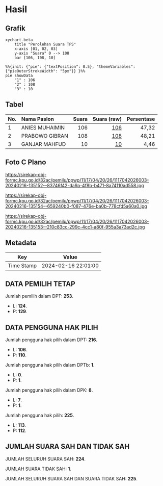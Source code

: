 # Hasil

## Grafik

```mermaid
xychart-beta
    title "Perolehan Suara TPS"
    x-axis [01, 02, 03]
    y-axis "Suara" 0 --> 108
    bar [106, 108, 10]
```

```mermaid
%%{init: {"pie": {"textPosition": 0.5}, "themeVariables": {"pieOuterStrokeWidth": "5px"}} }%%
pie showData
    "1" : 106
    "2" : 108
    "3" : 10
```

## Tabel

| No. | Nama Paslon    | Suara | Suara (raw) | Persentase |
|:--- |:-------------- | -----:| -----------:| ----------:|
| 1   | ANIES MUHAIMIN | 106   | [106][p-1]  | 47,32      |
| 2   | PRABOWO GIBRAN | 108   | [108][p-2]  | 48,21      |
| 3   | GANJAR MAHFUD  | 10    | [10][p-3]   | 4,46       |


[p-1]: https://github.com/gigit-pemilu/pemilu-2024-11-aceh/blob/main/pilpres/hitung-suara/sub/11-aceh/sub/17-bener-meriah/sub/04-bandar/sub/2026-simpang-utama/sub/003-tps/sub/paslon-1.txt
[p-2]: https://github.com/gigit-pemilu/pemilu-2024-11-aceh/blob/main/pilpres/hitung-suara/sub/11-aceh/sub/17-bener-meriah/sub/04-bandar/sub/2026-simpang-utama/sub/003-tps/sub/paslon-2.txt
[p-3]: https://github.com/gigit-pemilu/pemilu-2024-11-aceh/blob/main/pilpres/hitung-suara/sub/11-aceh/sub/17-bener-meriah/sub/04-bandar/sub/2026-simpang-utama/sub/003-tps/sub/paslon-3.txt

## Foto C Plano

https://sirekap-obj-formc.kpu.go.id/32ac/pemilu/ppwp/11/17/04/20/26/1117042026003-20240216-135152--83746f42-da9a-4f8b-b471-8a74110ad558.jpg

https://sirekap-obj-formc.kpu.go.id/32ac/pemilu/ppwp/11/17/04/20/26/1117042026003-20240216-135154--659240b0-f087-476e-ba0b-778cfd5a60a0.jpg

https://sirekap-obj-formc.kpu.go.id/32ac/pemilu/ppwp/11/17/04/20/26/1117042026003-20240216-135153--210c83cc-299c-4cc1-a80f-955a3a73ad2c.jpg


## Metadata

| Key        | Value               |
| ---------- | ------------------- |
| Time Stamp | 2024-02-16 22:01:00 |


## DATA PEMILIH TETAP

Jumlah pemilih dalam DPT: **253**.
 * L: **124**.
 * P: **129**.

## DATA PENGGUNA HAK PILIH

Jumlah pengguna hak pilih dalam DPT: **216**.
 * L: **106**.
 * P: **110**.

Jumlah pengguna hak pilih dalam DPTb: **1**.
 * L: **0**.
 * P: **1**.

Jumlah pengguna hak pilih dalam DPK: **8**.
 * L: **7**.
 * P: **1**.

Jumlah pengguna hak pilih: **225**.
 * L: **113**.
 * P: **112**.

## JUMLAH SUARA SAH DAN TIDAK SAH

JUMLAH SELURUH SUARA SAH: **224**.

JUMLAH SUARA TIDAK SAH: **1**.

JUMLAH SELURUH SUARA SAH DAN SUARA TIDAK SAH: **225**.


